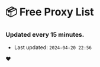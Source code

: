 # :package: Free Proxy List
### Updated every 15 minutes.

- Last updated: `2024-04-20 22:56`

:heart:

